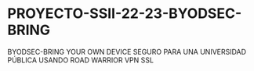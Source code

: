 # PROYECTO-SSII-22-23-BYODSEC-BRING
BYODSEC-BRING YOUR OWN DEVICE SEGURO PARA UNA UNIVERSIDAD PÚBLICA USANDO ROAD WARRIOR VPN SSL
